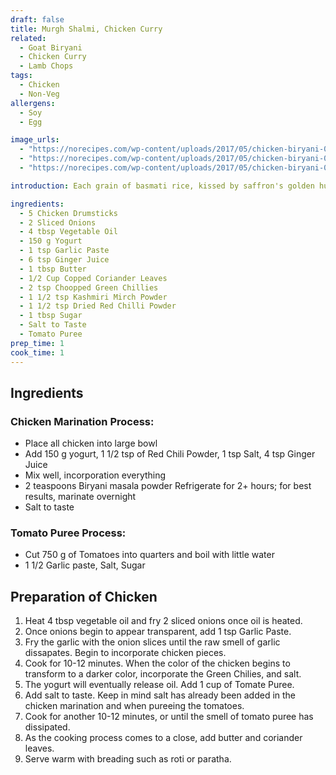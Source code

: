 ```yaml
---
draft: false
title: Murgh Shalmi, Chicken Curry
related:
  - Goat Biryani
  - Chicken Curry
  - Lamb Chops
tags:
  - Chicken
  - Non-Veg
allergens:
  - Soy
  - Egg

image_urls:
  - "https://norecipes.com/wp-content/uploads/2017/05/chicken-biryani-005.jpg"
  - "https://norecipes.com/wp-content/uploads/2017/05/chicken-biryani-005.jpg"
  - "https://norecipes.com/wp-content/uploads/2017/05/chicken-biryani-005.jpg"

introduction: Each grain of basmati rice, kissed by saffron's golden hue, beckons the eager palate. Succulent pieces of tender chicken, marinated to perfection, nestle amidst the tapestry of flavors, their juices melding with the rice to create a symphony of taste. With each delicate bite, a burst of complexity ensues—cumin and coriander impart earthy undertones, while cloves and cardamom weave a subtle warmth. The heat of green chili and the tang of lemon elevate the dish, creating a harmonious balance that ignites the taste buds.

ingredients:
  - 5 Chicken Drumsticks
  - 2 Sliced Onions
  - 4 tbsp Vegetable Oil
  - 150 g Yogurt
  - 1 tsp Garlic Paste
  - 6 tsp Ginger Juice
  - 1 tbsp Butter
  - 1/2 Cup Copped Coriander Leaves
  - 2 tsp Choopped Green Chillies
  - 1 1/2 tsp Kashmiri Mirch Powder
  - 1 1/2 tsp Dried Red Chilli Powder
  - 1 tbsp Sugar
  - Salt to Taste
  - Tomato Puree
prep_time: 1
cook_time: 1
---
```


## Ingredients

### Chicken Marination Process:

- Place all chicken into large bowl
- Add 150 g yogurt, 1 1/2 tsp of Red Chili Powder, 1 tsp Salt, 4 tsp Ginger Juice
- Mix well, incorporation everything
- 2 teaspoons Biryani masala powder Refrigerate for 2+ hours; for best results, marinate overnight
- Salt to taste

### Tomato Puree Process:

- Cut 750 g of Tomatoes into quarters and boil with little water
- 1 1/2 Garlic paste, Salt, Sugar



## Preparation of Chicken

1. Heat 4 tbsp vegetable oil and fry 2 sliced onions once oil is heated.
2. Once onions begin to appear transparent, add 1 tsp Garlic Paste.
3. Fry the garlic with the onion slices until the raw smell of garlic dissapates. Begin to incorporate chicken pieces.
4. Cook for 10-12 minutes. When the color of the chicken begins to transform to a darker color, incorporate the Green Chilies, and salt.
5. The yogurt will eventually release oil. Add 1 cup of Tomate Puree.
6. Add salt to taste. Keep in mind salt has already been added in the chicken marination and when pureeing the tomatoes.
7. Cook for another 10-12 minutes, or until the smell of tomato puree has dissipated. 
8. As the cooking process comes to a close, add butter and coriander leaves.
8. Serve warm with breading such as roti or paratha.


